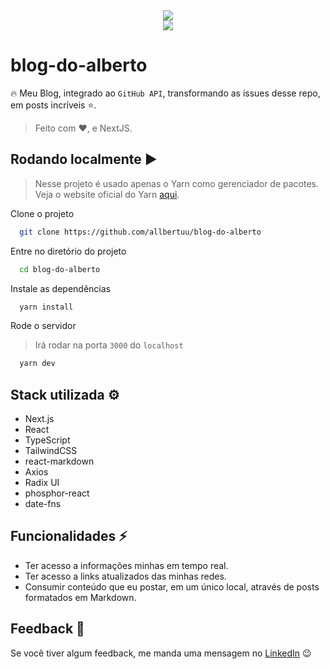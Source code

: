 <div align="center">
  <img src="https://img.shields.io/badge/status-completed-brightgreen" />
</div>

<div align="center">
  <img src="https://img.shields.io/badge/NextJS-black?&logo=next.js&logoColor=white" />
</div>

# blog-do-alberto
🔥 Meu Blog, integrado ao `GitHub API`, transformando as issues desse repo, em posts incríveis ⭐.  
> Feito com ❤, e NextJS.

## Rodando localmente ▶
> Nesse projeto é usado apenas o Yarn como gerenciador de pacotes. Veja o website oficial do Yarn [aqui](https://yarnpkg.com/).

Clone o projeto

```bash
  git clone https://github.com/allbertuu/blog-do-alberto
```

Entre no diretório do projeto

```bash
  cd blog-do-alberto
```

Instale as dependências

```bash
  yarn install
```

Rode o servidor
> Irá rodar na porta `3000` do `localhost`
```bash
  yarn dev
```

## Stack utilizada ⚙
- Next.js
- React
- TypeScript
- TailwindCSS
- react-markdown
- Axios
- Radix UI
- phosphor-react
- date-fns

## Funcionalidades ⚡
- Ter acesso a informações minhas em tempo real.
- Ter acesso a links atualizados das minhas redes.
- Consumir conteúdo que eu postar, em um único local, através de posts formatados em Markdown.

## Feedback 💬
Se você tiver algum feedback, me manda uma mensagem no [LinkedIn](https://www.linkedin.com/in/albertov-albuquerque/) 😉

